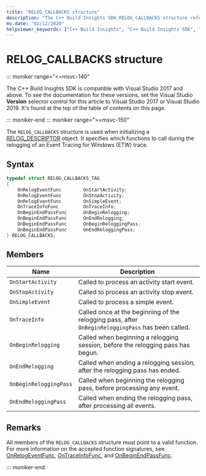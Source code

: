 ```yaml
---
title: "RELOG_CALLBACKS structure"
description: "The C++ Build Insights SDK RELOG_CALLBACKS structure reference."
ms.date: "02/12/2020"
helpviewer_keywords: ["C++ Build Insights", "C++ Build Insights SDK", "RELOG_CALLBACKS", "throughput analysis", "build time analysis", "vcperf.exe"]
---
```

# RELOG_CALLBACKS structure

::: moniker range="<=msvc-140"

The C++ Build Insights SDK is compatible with Visual Studio 2017 and above. To see the documentation for these versions, set the Visual Studio **Version** selector control for this article to Visual Studio 2017 or Visual Studio 2019. It's found at the top of the table of contents on this page.

::: moniker-end
::: moniker range=">=msvc-150"

The `RELOG_CALLBACKS` structure is used when initializing a [RELOG_DESCRIPTOR](relog-descriptor-struct.md) object. It specifies which functions to call during the relogging of an Event Tracing for Windows (ETW) trace.

## Syntax

```cpp
typedef struct RELOG_CALLBACKS_TAG
{
    OnRelogEventFunc        OnStartActivity;
    OnRelogEventFunc        OnStopActivity;
    OnRelogEventFunc        OnSimpleEvent;
    OnTraceInfoFunc         OnTraceInfo;
    OnBeginEndPassFunc      OnBeginRelogging;
    OnBeginEndPassFunc      OnEndRelogging;
    OnBeginEndPassFunc      OnBeginReloggingPass;
    OnBeginEndPassFunc      OnEndReloggingPass;
} RELOG_CALLBACKS;
```

## Members

| Name | Description |
|--|--|
| `OnStartActivity` | Called to process an activity start event. |
| `OnStopActivity` | Called to process an activity stop event. |
| `OnSimpleEvent` | Called to process a simple event. |
| `OnTraceInfo` | Called once at the beginning of the relogging pass, after `OnBeginReloggingPass` has been called. |
| `OnBeginRelogging` | Called when beginning a relogging session, before the relogging pass has begun. |
| `OnEndRelogging` | Called when ending a relogging session, after the relogging pass has ended. |
| `OnBeginReloggingPass` | Called when beginning the relogging pass, before processing any event. |
| `OnEndReloggingPass` | Called when ending the relogging pass, after processing all events. |

## Remarks

All members of the `RELOG_CALLBACKS` structure must point to a valid function. For more information on the accepted function signatures, see [OnRelogEventFunc](on-relog-event-func-typedef.md), [OnTraceInfoFunc](on-trace-info-func-typedef.md), and [OnBeginEndPassFunc](on-begin-end-pass-func-typedef.md).

::: moniker-end
